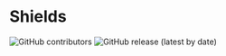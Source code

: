 # Shields
![GitHub contributors](https://img.shields.io/github/contributors/Ruairi-azyra/Shields?color=%2353f950&logo=GitHub)
![GitHub release (latest by date)](https://img.shields.io/github/v/release/Ruairi-azyra/Shields?color=%2343a1f9&logo=GitHub&logoColor=%20%20)


